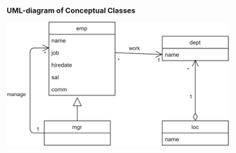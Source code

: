 ### UML-diagram of Conceptual Classes

![](https://github.com/OP-NC-EduCentre/student/blob/tasks-of-laboratory-work-1/1.1-ConceptualClasses/UML-ConceptClasses.jpg)
